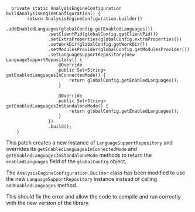 ```
  private static AnalysisEngineConfiguration buildAnalysisEngineConfiguration() {
        return AnalysisEngineConfiguration.builder()
                .addEnabledLanguages(globalConfig.getEnabledLanguages())
                .setClientPid(globalConfig.getClientPid())
                .setExtraProperties(globalConfig.extraProperties())
                .setWorkDir(globalConfig.getWorkDir())
                .setModulesProvider(globalConfig.getModulesProvider())
                .setLanguageSupportRepository(new LanguageSupportRepository() {
                    @Override
                    public Set<String> getEnabledLanguagesInConnectedMode() {
                        return globalConfig.getEnabledLanguages();
                    }

                    @Override
                    public Set<String> getEnabledLanguagesInStandaloneMode() {
                        return globalConfig.getEnabledLanguages();
                    }
                })
                .build();
    }
```
This patch creates a new instance of `LanguageSupportRepository` and overrides its `getEnabledLanguagesInConnectedMode` and `getEnabledLanguagesInStandaloneMode` methods to return the `enabledLanguages` field of the `globalConfig` object.

The `AnalysisEngineConfiguration.Builder` class has been modified to use the new `LanguageSupportRepository` instance instead of calling `addEnabledLanguages` method.

This should fix the error and allow the code to compile and run correctly with the new version of the library.
